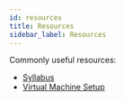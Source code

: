 ```yaml
---
id: resources
title: Resources
sidebar_label: Resources
---
```


Commonly useful resources:

- [Syllabus](/docs/syllabus)
- [Virtual Machine Setup](/docs/unc-comp-vm-setup.pdf)
